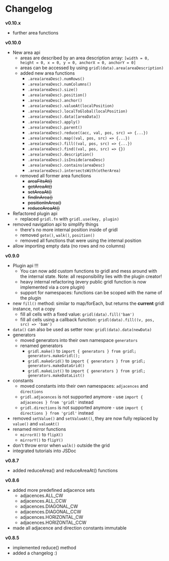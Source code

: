 # Changelog

**v0.10.x**

* further area functions

**v0.10.0**

* New area api
    * areas are described by an area description array: `[width = 0, height = 0, x = 0, y = 0, anchorX = 0, anchorY = 0]`
    * areas can be accessed by using `gridl(data).area(areaDescription)` 
    * added new area functions
        * `.area(areaDesc).numRows()`
        * `.area(areaDesc).numColumns()`
        * `.area(areaDesc).size()`
        * `.area(areaDesc).position()`
        * `.area(areaDesc).anchor()`
        * `.area(areaDesc).valueAt(localPosition)`
        * `.area(areaDesc).localToGlobal(localPosition)`
        * `.area(areaDesc).data([areaData])`
        * `.area(areaDesc).apply()`
        * `.area(areaDesc).parent()`
        * `.area(areaDesc).reduce((acc, val, pos, src) => {...})`
        * `.area(areaDesc).map((val, pos, src) => {...})`
        * `.area(areaDesc).fill((val, pos, src) => {...})`
        * `.area(areaDesc).find((val, pos, src) => {})`
        * `.area(areaDesc).description()`
        * `.area(areaDesc).isInside(areaDesc)`
        * `.area(areaDesc).contains(areaDesc)`
        * `.area(areaDesc).intersectsWith(otherArea)`
    * removed all former area functions
        * ~~areaFitsAt()~~
        * ~~getAreaAt()~~
        * ~~setAreaAt()~~
        * ~~findInArea()~~
        * ~~positionInArea()~~
        * ~~reduceAreaAt()~~
* Refactored plugin api
    * replaced `gridl.fn` with `gridl.use(key, plugin)`
* removed navigation api to simplify things
    * there's no more internal position inside of gridl
    * removed `goto()`, `walk()`, `position()`
    * removed all functions that were using the internal position
* allow importing empty data (no rows and no columns)

**v0.9.0**

* Plugin api !!!
    * You can now add custom functions to gridl and mess around with the internal state. Note: all responsibility lies with the plugin creator!
    * heavy internal refactoring (every public gridl function is now implemented via a core plugin)
    * support for namespaces: functions can be scoped with the name of the plugin
* new `fill()` method: similar to map/forEach, but returns the **current** gridl instance, not a copy
    * fill all cells with a fixed value: `gridl(data).fill('bam')`
    * fill all cells using a callback function: `gridl(data).fill((v, pos, src) => 'bam')`
* `data()` can also be used as setter now: `gridl(data).data(newData)`
* generators
    * moved generators into their own namespace `generators`
    * renamed generators
        * `gridl.make()` to `import { generators } from gridl; generators.makeGridl();`
        * `gridl.makeGrid()` to `import { generators } from gridl; generators.makeDataGrid()`
        * `gridl.makeList()` to `import { generators } from gridl; generators.makeDataList()`
* constants
    * moved constants into their own namespaces: `adjacences` and `directions`
    * `gridl.adjacences` is not supported anymore - use `import { adjacences } from 'gridl'` instead
    * `gridl.directions` is not supported anymore - use `import { directions } from 'gridl'` instead
* removed `setValue()` and `setValueAt()`, they are now fully replaced by `value()` and `valueAt()`
* renamed mirror functions
    * `mirrorX()` to `flipX()`
    * `mirrorY()` to `flipY()`
* don't throw error when `walk()` outside the grid
* integrated tutorials into JSDoc

**v0.8.7**

* added reduceArea() and reduceAreaAt() functions

**v0.8.6**

* added more predefined adjacence sets
    * adjacences.ALL_CW
    * adjacences.ALL_CCW
    * adjacences.DIAGONAL_CW
    * adjacences.DIAGONAL_CCW
    * adjacences.HORIZONTAL_CW
    * adjacences.HORIZONTAL_CCW
* made all adjacence and direction constants immutable

**v0.8.5**

* implemented reduce() method
* added a changelog :)